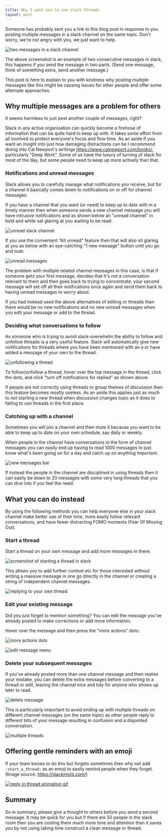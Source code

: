 ```yaml
---
title: Why I want you to use slack threads
layout: post
---
```


Someone has probably sent you a link to this blog post in response to you posting multiple messages in a slack channel on the same topic. Don't worry, we're not angry with you, we just want to help.

![two messages in a slack channel](/images/blog/slack/slack-two-channel-messages.png)

The above screenshot is an example of two consecutive messages in slack, this happens if you send the message in two parts. (Send one message, think of something extra, send another message.)

This post is here to explain to you with kindness why posting multiple messages like this might be causing issues for other people and offer some alternate approaches.

## Why multiple messages are a problem for others

It seems harmless to just post another couple of messages, right?

Slack in any active organisation can quickly become a firehose of information that can be quite hard to keep up with. It takes some effort from all involved to protect everyone's focus and flow time. As an aside if you want an insight into just how damaging distractions can be I recommend diving into Cal Newport's writings <https://www.calnewport.com/books/>, particularly "Deep Work". Some of us have the luxury of turning of slack for most of the day, but some people need to keep up more actively than that.

### Notifications and unread messages

Slack allows you to carefully manage what notifications you receive, but for a channel it basically comes down to notifications on or off for channel messages.

If you have a channel that you want (or need) to keep up to date with in a timely manner then when someone sends a new channel message you will have intrusive notifications and as shown below an "unread channel" in bold and white sat glaring at you waiting to be read:

![unread slack channel](/images/blog/slack/slack-unread-channel.png)

If you use the convenient "All unread" feature then that will also sit glaring at you as below with an eye-catching "1 new message" button until you go and look:

![unread messages](/images/blog/slack/slack-unread.png)

The problem with multiple related channel messages in this case, is that if someone gets your first message, decides that it's not a conversation relevant to them and then goes back to trying to concentrate, your second message will set off all their notifications once again and send them back to having unread messages to worry about.

If you had instead used the above alternatives of editing or threads then there would be no new notifications and no new unread messages when you edit your message or add to the thread.

### Deciding what conversations to follow

As someone who is trying to avoid slack-overwhelm the ability to follow and unfollow threads is a very useful feature. Slack will automatically give new notifications for threads where you have been mentioned with an `@` or have added a message of your own to the thread.

![unfollowing a thread](/images/blog/slack/unfollow-thread.png)

To follow/unfollow a thread, hover over the top message in the thread, click the dots, and click "turn off notifications for replied" as shown above.

If people are not correctly using threads to group themes of discussion then this feature becomes mostly useless. As an aside this applies just as much to *not* starting a new thread when discussion changes topic as it does to failing to use threads in the first place.

### Catching up with a channel

Sometimes you will join a channel and then mute it because you want to be able to keep up to date on your own schedule, say daily or weekly.

When people in the channel have conversations in the form of channel messages you can easily end up having to read 1000 messages to just know what's been going on for a day and catch up on anything important.

![new messages bar](/images/blog/slack/new-messages.png)

If instead the people in the channel are disciplined in using threads then it can easily be down to 20 messages with some very long threads that you can dive into if you feel the need.

## What you can do instead

By using the following methods you can help everyone else in your slack channel make better use of their time, more easily follow relevant conversations, and have fewer distracting FOMO moments (Fear Of Missing Out).

### Start a thread

Start a thread on your own message and add more messages in there:

![screenshot of starting a thread in slack](/images/blog/slack/start-slack-thread.png)

This allows you to add further context etc for those interested without writing a massive message in one go directly in the channel or creating a string of independent channel messages.

![replying to your own thread](/images/blog/slack/reply-to-own-thread.png)

### Edit your existing message

Did you just forget to mention something? You can edit the message you've already posted to make corrections or add more information.

Hover over the message and then press the "more actions" dots:

![more actions dots](/images/blog/slack/slack-more-actions.png)

![edit message menu](/images/blog/slack/slack-edit-message.png)

### Delete your subsequent messages

If you've already posted more than one channel message and then realise your mistake, you can delete the extra messages before converting to a thread or edit, leaving the channel nice and tidy for anyone who shows up later to read.

![delete message](/images/blog/slack/delete-message.png)

This is particularly important to avoid ending up with multiple threads on different channel messages (on the same topic) as other people reply to different bits of your message resulting in confusion and a disjointed conversation.

![multiple threads](/images/blog/slack/multiple-threads.png)

## Offering gentle reminders with an emoji

If your team knows to do this but forgets sometimes then why not add `:start_a_thread:` as an emoji to easily remind people when they forget.  (Image source: <https://slackmojis.com/>)

[![reply in thread animation gif](/images/blog/slack/start_a_thread.gif)](https://emojis.slackmojis.com/emojis/images/1551460453/5427/start_a_thread.gif)

## Summary

So in summary, please give a thought to others before you send a second message. It may be quick for you but if there are 50 people in the slack room then you are costing them much more time and attention than it saves you by not using taking time construct a clean message or thread.

